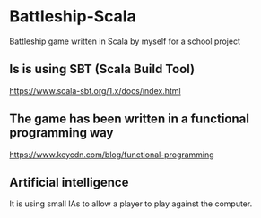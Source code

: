 # Battleship-Scala

Battleship game written in Scala by myself for a school project

## Is is using SBT (Scala Build Tool)

https://www.scala-sbt.org/1.x/docs/index.html

## The game has been written in a functional programming way

https://www.keycdn.com/blog/functional-programming

## Artificial intelligence

It is using small IAs to allow a player to play against the computer.
